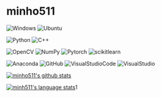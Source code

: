 # minho511
![Windows](https://img.shields.io/badge/Windows-0078D6.svg?style=for-the-badge&logo=Windows&logoColor=white)
![Ubuntu](https://img.shields.io/badge/Ubuntu-E95420.svg?style=for-the-badge&logo=Ubuntu&logoColor=white)

![Python](https://img.shields.io/badge/Python-3776AB.svg?style=for-the-badge&logo=Python&logoColor=white)
![C++](https://img.shields.io/badge/c++-00599C.svg?style=for-the-badge&logo=c%2B%2B&logoColor=white)

![OpenCV](https://img.shields.io/badge/OpenCV-5C3EE8.svg?style=for-the-badge&logo=OpenCV&logoColor=white)
![NumPy](https://img.shields.io/badge/NumPy-013243.svg?style=for-the-badge&logo=NumPy&logoColor=white)
![Pytorch](https://img.shields.io/badge/Pytorch-EE4C2C.svg?style=for-the-badge&logo=Pytorch&logoColor=white)
![scikitlearn](https://img.shields.io/badge/scikitlearn-F7931E.svg?style=for-the-badge&logo=scikitlearn&logoColor=white)

![Anaconda](https://img.shields.io/badge/Anaconda-44A833.svg?style=for-the-badge&logo=Anaconda&logoColor=white)
![GitHub](https://img.shields.io/badge/GitHub-181717.svg?style=for-the-badge&logo=GitHub&logoColor=white)
![VisualStudioCode](https://img.shields.io/badge/VisualStudioCode-007ACC.svg?style=for-the-badge&logo=VisualStudioCode&logoColor=white)
![VisualStudio](https://img.shields.io/badge/VisualStudio-5C2D91.svg?style=for-the-badge&logo=VisualStudio&logoColor=white)

[![minho511's github stats](https://github-readme-stats.vercel.app/api?username=minho511&count_private=1&custom_title=min511&bg_color=0,F2F2F2,F2F2F2&title_color=939393&text_color=00000)](https://github.com/anuraghazra/github-readme-stats)

[![minh511's language stats](https://github-readme-stats.vercel.app/api/top-langs/?username=minho511&layout=compact)](https://github.com/anuraghazra/github-readme-stats)1
